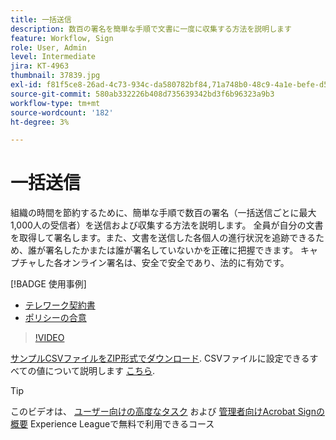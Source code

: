 ```yaml
---
title: 一括送信
description: 数百の署名を簡単な手順で文書に一度に収集する方法を説明します
feature: Workflow, Sign
role: User, Admin
level: Intermediate
jira: KT-4963
thumbnail: 37839.jpg
exl-id: f81f5ce8-26ad-4c73-934c-da580782bf84,71a748b0-48c9-4a1e-befe-d5f311d6c05e
source-git-commit: 580ab332226b408d735639342bd3f6b96323a9b3
workflow-type: tm+mt
source-wordcount: '182'
ht-degree: 3%

---
```


# 一括送信

組織の時間を節約するために、簡単な手順で数百の署名（一括送信ごとに最大1,000人の受信者）を送信および収集する方法を説明します。 全員が自分の文書を取得して署名します。また、文書を送信した各個人の進行状況を追跡できるため、誰が署名したかまたは誰が署名していないかを正確に把握できます。 キャプチャした各オンライン署名は、安全で安全であり、法的に有効です。

[!BADGE 使用事例]

* [テレワーク契約書](https://experienceleague.adobe.com/docs/document-cloud-learn/sign-learning-hub/expand/recipes/gov/usecasegovtelework.html?lang=en)
* [ポリシーの合意](https://experienceleague.adobe.com/docs/document-cloud-learn/sign-learning-hub/expand/recipes/com/usecasecompolicy.html?lang=en)

>[!VIDEO](https://video.tv.adobe.com/v/33655?quality=12&learn=on&hidetitle=true)

[サンプルCSVファイルをZIP形式でダウンロード](../assets/sendInBulkSample.zip). CSVファイルに設定できるすべての値について説明します [こちら](https://helpx.adobe.com/sign/adv-user/send-in-bulk/send-with-csv.html).

>[!TIP]
>
このビデオは、 [ユーザー向けの高度なタスク](https://experienceleague.adobe.com/?recommended=Sign-U-1-2020.3) および [管理者向けAcrobat Signの概要](https://experienceleague.adobe.com/?recommended=Sign-A-1-2020.2) Experience Leagueで無料で利用できるコース
